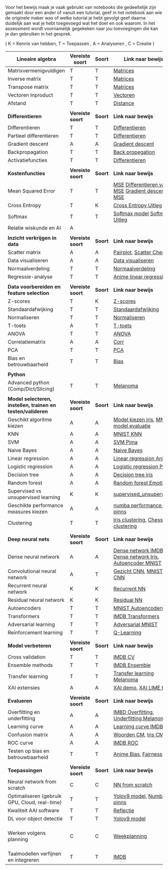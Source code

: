 Voor het bewijs maak je vaak gebruikt van notebooks die gedeeltelijk zijn gemaakt door een ander of vanuit een tutorial, geef in het notebook aan wie de originele maker was of welke tutorial je hebt gevolgt geef daarna duidelijk aan wat je hebt toegevoegd wat het doet en ook waarom. In het assessment wordt voornamelijk gegekeken naar jou toevoegingen die kan je dan gebruiken in het gesprek.

( K = Kennis van hebben, T = Toepassen , A = Analyseren , C = Creatie )

| **Lineaire algebra** | **Vereiste soort** | **Soort** | **Link naar bewijs** | **Sprint (optioneel)** | *coach opmerking* |
| --- | --- | --- | --- | --- | --- |
| Matrixvermenigvuldigen | T | T | [Matrices](wiskunde/linear_algebra/matrices.ipynb) | 1 | |
| Inverse matrix | T | T | [Matrices](wiskunde/linear_algebra/matrices.ipynb) | 1 | |
| Transpose matrix | T | T | [Matrices](wiskunde/linear_algebra/matrices.ipynb) | 1 | |
| Vectoren Inproduct | T | T | [Vectoren](wiskunde/linear_algebra/vectors.ipynb) | 1 | |
| Afstand | T | T | [Distance](wiskunde/linear_algebra/distance.ipynb) | 1 | |
| | | | | | |
| **Differentieren** | **Vereiste soort** | **Soort** | **Link naar bewijs** | **Sprint (optioneel)** | *coach opmerking* |
| Differentieren | T | T | [Differentieren](wiskunde/differentieren/differentieren.ipynb) | 1 | |
| Partieel differentieren | T | T | [Differentieren](wiskunde/differentieren/differentieren.ipynb) | 1 | |
| Gradient descent | A | A | [Gradient descent](wiskunde/gradient_descent/gradient_descent.ipynb) | 2 | |
| Backpropagation | T | T | [Back propegation](wiskunde/gradient_descent/gradient_descent.ipynb) | 2 |
| Activatiefuncties | T | T | [Differentieren](wiskunde/differentieren/differentieren.ipynb) | 2 |
| | | | | | |
| **Kostenfuncties** | **Vereiste soort** | **Soort** | **Link naar bewijs** | **Sprint (optioneel)** | *coach opmerking* |
| Mean Squared Error | T | T | [MSE](wiskunde/kostenfuncties/MSE.ipynb) [Differentieren van MSE](wiskunde/differentieren/differentieren.ipynb) [Gradient descent MSE](wiskunde/gradient_descent/gradient_descent.ipynb)| 2 |
| Cross Entropy | T | K | [Cross Entropy Uitleg](wiskunde/kostenfuncties/CE.ipynb) | 2 |
| Softmax | T | T | [Softmax model](deeplearning/NLP/gesproken_woorden.ipynb) [Softmax Uitleg](wiskunde/kostenfuncties/SoftMax.ipynb) | 2 |
| Relatie wiskunde en AI | A | | | 3 | |
| | | | | | |
| **Inzicht verkrijgen in data** | **Vereiste soort** | **Soort** | **Link naar bewijs** | **Sprint (optioneel)** | *coach opmerking* | | |
| Scatter matrix | A | A | [Pairplot](bootcamp/Dag_3/Middag/Pima_v23.ipynb), [Scatter Chess](machinelearning/personal/Chess/chess_clustering.ipynb) | 1 | |
| Data visualiseren | A | A |[Data visualiseren](bootcamp/Dag_3/Middag/Pima_v23.ipynb) | 1 | |
| Normaalverdeling | T | T | [Normaalverdeling](bootcamp/Dag_3/noodboek_bootcamp_statistiek.ipynb) | 1 | |
| Regressie-analyse | T | T | [Anime linear regression](machinelearning/personal/Anime/anime_lr.ipynb) | 1 | |
| | | | | | |
| **Data voorbereiden en feature selection** |**Vereiste soort** | **Soort** | **Link naar bewijs** | **Sprint (optioneel)** | *coach opmerking* | | |
| Z-scores | T | K | [Z-scores](bootcamp/Dag_3/noodboek_bootcamp_statistiek.ipynb) | 1,2 |
| Standaardafwijking | T | T | [Standaardafwijking](bootcamp/Dag_3/noodboek_bootcamp_statistiek.ipynb) | 1 |
| Normaliseren | T | T | [Normaliseren](bootcamp/Dag_3/noodboek_bootcamp_statistiek.ipynb) | 1,2 |
| T-toets | A | T | [T-toets](bootcamp/Dag_5/Statistiek_Dag_5.ipynb) | 1 |
| ANOVA | T | T | [ANOVA](bootcamp/Dag_5/Statistiek_Dag_5.ipynb) | 1,2 |
| Correlatiematrix | A | A |[Corr](bootcamp/Dag_3/Middag\Pima_v23.ipynb) | 1 |
| PCA | T | T | [PCA](wiskunde/airline_satisfaction-PCA.ipynb) | 2 | 
| Bias en betrouwbaarheid | T | T | [Bias](machinelearning/personal/Anime/anime_lr.ipynb) | 2 | 
 | | | | |
| **Python** | | | | |
| Advanced python (Comp/Dict/Slicing) | T | T | [Melanoma](machinelearning/personal/Melanoma/melanoma_binary.ipynb) | 1 | |
 | | | | |
| **Model selecteren, instellen, trainen en testen/valideren** | **Vereiste soort** | **Soort** | **Link naar bewijs** | **Sprint (optioneel)** | *coach opmerking* | | | |
| Geschikt algoritme kiezen | A | A | [Model kiezen iris](machinelearning/squad_6/Iris_copy.ipynb), [MNIST model evaluatie](bootcamp/Dag_8/2024_02_16_MNIST_CNN_opdracht.ipynb) | 3 |
| KNN | A | A | [MNIST KNN](bootcamp/Dag_8/2024_02_16_MNIST_kNN_opdracht.ipynb) | 1 |
| SVM | A | A | [SVM Pima](bootcamp/Dag_3/Middag/Pima_v23.ipynb) | 1 |
| Naive Bayes | A | A | [Naive Bayes](machinelearning\personal\naive_bayes\naive_bayes.ipynb) | 1 |
| Linear regression | A | A | [Linear regression Anime](machinelearning/personal/Anime/anime_lr.ipynb) | 1 |
| Logistic regression | A | A | [Logistic regression Pima](bootcamp/Dag_3/Middag/Pima_v23.ipynb) | 1 |
| Decision tree | A | A | [Decision tree iris](machinelearning\personal\decision_tree\decision_tree.ipynb) | 1 |
| Random forest | A | A | [Random forest Emotions](machinelearning/personal/Emotions/emotions_multiclass.ipynb) | 1 |
| Supervised vs unsupervised learning | K | K | [supervised_unsupervised](machinelearning\personal\supervised_unsupervised.ipynb) | 1 | |
| Geschikte performance measures kiezen | A | A | [numba performance](deeplearning/numba/basics.ipynb), [pinns](deeplearning/pinns/temp_pred.ipynb) | 1 | |
| Clustering | T | T | [Iris clustering](machinelearning/squad_6/Iris_copy.ipynb), [Chess clustering](machinelearning/personal/Chess/chess_clustering.ipynb)  | 2 |
| | | | |
| **Deep neural nets** | **Vereiste soort** | **Soort** | **Link naar bewijs** | **Sprint (optioneel)** | *coach opmerking* | | | |
| Dense neural network | A | A | [Dense network IMDB](bootcamp/Dag_6/IMDB_opdracht.ipynb), [Dense network Iris](bootcamp/Dag_6/iris_digits_nn.ipynb), [Autoencoder MNIST](deeplearning\genAI\autoencoder_opgave_hva.ipynb) | 2 |
| Convolutional neural network | A | T | [Gezicht CNN](bootcamp/Dag_4/2024_02_09_Gezichtsdetectie_met_CNN.ipynb), [MNIST CNN](bootcamp/Dag_8/2024_02_16_MNIST_CNN_opdracht.ipynb) | 2 |
| Recurrent neural network | K | K | [Recurrent NN](deeplearning\recurrent-residual_nn\recurrent_nn.ipynb) | 2 |
| Residual neural network | K | K | [Residual NN](deeplearning\recurrent-residual_nn\residual_nn.ipynb) | 2 |
| Autoencoders | T | T | [MNIST Autoencoders](deeplearning/genAI/autoencoder_opgave_hva.ipynb) | 2 |
| Transformers | T | T | [IMDB Transformers](deeplearning/Transformers/fine_tune_on_IMDB(1).ipynb) | 3 |
| Adversarial learning | T | T | [Adversarial MNIST](deeplearning\adversarial_learning\mnist_adversarial.ipynb) | 3 |
| Reinforcement learning | T | T | [Q-Learning](deeplearning\reinforcement-learning\01-q-learning.ipynb) | 2 |
| | | | | |
| **Model verbeteren** | **Vereiste soort** | **Soort** | **Link naar bewijs** | **Sprint (optioneel)** | *coach opmerking* | | | |
| Cross validation | T | T | [IMDB CV](bootcamp\Dag_6\IMDB_opdracht_CV.ipynb) | 1 |
| Ensemble methods | T | T | [IMDB Ensemble](deeplearning\ensemble_learning\ensemble_imdb.ipynb) | 2 |
| Transfer learning | T | T | [Transfer learning Melanoma](machinelearning/personal/Melanoma/melanoma_binary.ipynb) | 2 |
| XAI extensies | A | A | [XAI demo](deeplearning\XAI\demo.ipynb), [XAI LIME text](deeplearning\XAI\lime_text.ipynb) | 3 |
 | | | | |
| **Evalueren** | **Vereiste soort** | **Soort** | **Link naar bewijs** | **Sprint (optioneel)** | *coach opmerking* | | | |
| Overfitting en underfitting | A | A | [IMBD Overfitting](bootcamp/Dag_6/IMDB_opdracht.ipynb), [Underfitting Melanoma](machinelearning/personal/Melanoma/melanoma_binary.ipynb) | 1 |
| Learning curve | A | A | [Learning curve IMDB](bootcamp/Dag_6/IMDB_opdracht.ipynb) | 1 |
| Confusion matrix | A | A | [Woorden CM](deeplearning/NLP/gesproken_woorden.ipynb), [Iris CM](machinelearning\squad_6\Iris_copy.ipynb)  | 1 |
| ROC curve | A | A | [IMDB ROC](deeplearning\ensemble_learning\ensemble_imdb.ipynb) | 1 |
| Testen op bias en betrouwbaarheid | T | T | [Anime Bias](machinelearning/personal/Anime/anime_lr.ipynb), [Fairness](deeplearning\fairlearn\plot_grid_search_census.ipynb) | 3 |
| | | | | |
| **Toepassingen** | **Vereiste soort** | **Soort** | **Link naar bewijs** | **Sprint (optioneel)** | *coach opmerking* | | | |
| Neural network from scratch | C | C | [NN from scratch](python_nn/NN_from_scratch/NN_from_scratch.ipynb) | 1 |
| Optimaliseren (gebruik GPU, Cloud, real-time) | T | T | [Yolov9 model](swis/YOLOv9_Fruit_&_Vegetables.ipynb), [Numba](deeplearning\numba\basics.ipynb), [pinns](deeplearning/pinns/temp_pred.ipynb) | 3 |
| Kwaliteit AAI software | T | T | [Reflectie](deeplearning\kwaliteit_ai\kwaliteit_AAI_software.ipynb) | 3 |
| DL voor object detectie | T | T | [Yolov9 model](swis/YOLOv9_Fruit_&_Vegetables.ipynb) | 2, 3 |
| Werken volgens planning | C | C | [Weekplanning](weekplanning.md) | 3 | [This is an internal link to weekplanning](weekplanning.md) |
| Taalmodellen verfijnen en integreren | T | T | [IMDB](deeplearning\Transformers\fine_tune_on_IMDB(1).ipynb) | 3 | |
